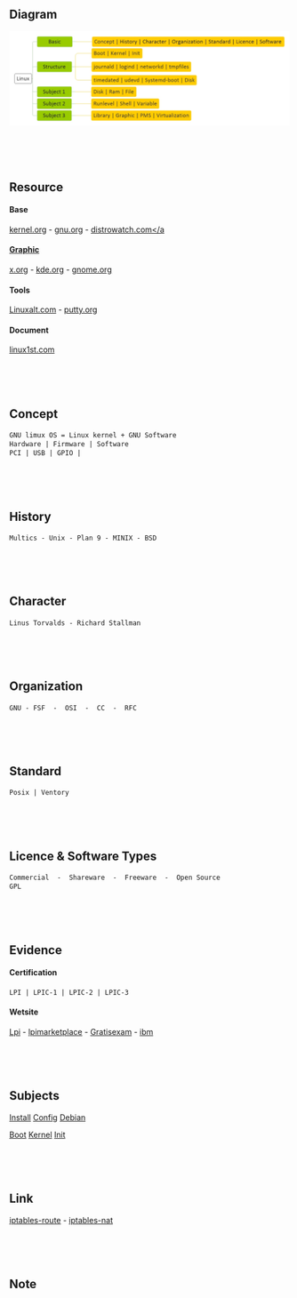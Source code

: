 <!------------------------------------------------------------------- [ Basic ] --->
<!---------------------------------------Diagram-->
## Diagram
<div align="left"><img src="https://github.com/kashanimorteza/example_linux/blob/main/diagram/linux.jpeg"></div>

<!---------------------------------------Resource-->
<br><br><br>

## Resource

#### Base
<a href="http://www.kernel.org/" target="_blank">kernel.org</a> - 
<a href="http://www.gnu.org/" target="_blank">gnu.org</a> - 
<a href="http://www.distrowatch.com/" target="_blank">distrowatch.com</a

#### Graphic
<a href="http://x.org" target="_blank">x.org</a> - 
<a href="http://kde.org" target="_blank">kde.org</a> - 
<a href="http://gnome.org" target="_blank">gnome.org</a>

#### Tools
<a href="http://Linuxalt.com" target="_blank">Linuxalt.com</a> - 
<a href="http://putty.org" target="_blank">putty.org</a>

#### Document
<a href="https://linux1st.com/archives.html" target="_blank">linux1st.com</a>


<!---------------------------------------Concept-->
<br><br><br>

## <span class="red">Concept</span>
    GNU limux OS = Linux kernel + GNU Software
    Hardware | Firmware | Software
    PCI | USB | GPIO | 

<!---------------------------------------History-->
<br><br><br>

## <span class="red">History</span>
    Multics - Unix - Plan 9 - MINIX - BSD

<!---------------------------------------Character-->
<br><br><br>

## <span class="red">Character</span>
    Linus Torvalds - Richard Stallman

<!---------------------------------------Organization-->
<br><br><br>

## <span class="red">Organization</span>
    GNU - FSF  -  OSI  -  CC  -  RFC

<!---------------------------------------Standard-->
<br><br><br>

## <span class="red">Standard</span>
    Posix | Ventory

<!---------------------------------------Licence & Software Types-->
<br><br><br>

## <span class="red">Licence & Software Types</span>
    Commercial  -  Shareware  -  Freeware  -  Open Source
    GPL

<!---------------------------------------Evidence-->
<br><br><br>

## <span class="red">Evidence</span>

#### Certification
    LPI | LPIC-1 | LPIC-2 | LPIC-3

#### Wetsite 
<a href="http://Lpi.org" target="_blank">Lpi</a> - <a href="http://lpimarketplace.com" target="_blank">lpimarketplace</a> - <a href="http://Gratisexam.com" target="_blank">Gratisexam</a> - <a href="http://ibm.com/developerworks/library/l-lpic1-map/" target="_blank">ibm</a>



<!------------------------------------------------------------------- [ Subjects ] --->
<br><br><br>

## Subjects
<a href="https://github.com/kashanimorteza/example_linux/blob/main/install.md" target="_blank">Install</a>
<a href="https://github.com/kashanimorteza/example_linux/blob/main/config.md" target="_blank">Config</a>
<a href="https://github.com/kashanimorteza/example_linux/blob/main/debian.md" target="_blank">Debian</a>

<a href="https://github.com/kashanimorteza/example_linux/blob/main/boot.md" target="_blank">Boot</a>
<a href="https://github.com/kashanimorteza/example_linux/blob/main/boot.md" target="_blank">Kernel</a>
<a href="https://github.com/kashanimorteza/example_linux/blob/main/boot.md" target="_blank">Init</a>



<!------------------------------------------------------------------- [ Link ] --->
<br><br><br>

## Link

<div class="" align="left" dir="rtl">
<a href="https://unix.stackexchange.com/questions/620323/iptables-route-for-returning-incoming-traffic-back-out-of-originating-interfac" target="_blank">iptables-route</a> - 
<a href="https://superuser.com/questions/1242284/use-iptables-nat-to-redirect-gateway-for-lan-pcs" target="_blank">iptables-nat</a>


<!------------------------------------------------------------------- [ Note ] --->
<br><br><br>

## Note

<div class="" align="left" dir="rtl">
<div class="md4"></div>
<div class="md4"></div>
<div class="md4"></div>
<div class="md4"></div>
<div class="md4"></div>
<div class="md4"></div>
</div>


